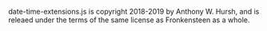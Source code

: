 date-time-extensions.js is copyright 2018-2019 by Anthony W. Hursh, and is releaed under the terms of the same license as Fronkensteen as a whole.
